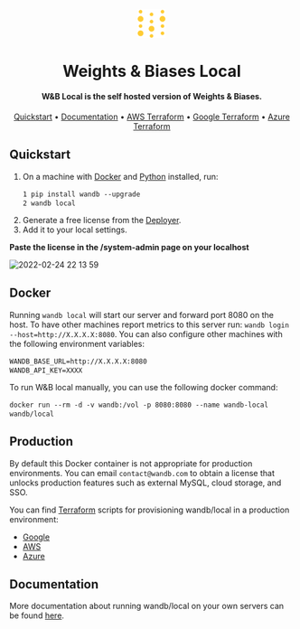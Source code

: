 <p align="center">
  <img src=".github/wb-logo.png" width="50" alt="Weights & Biases"/>
</p>

<h1 align="center">Weights & Biases Local</h1>
<h4 align="center">W&B Local is the self hosted version of Weights &amp; Biases.</h4>

<p align="center">
  <a href="#Quickstart">Quickstart</a> •
  <a href="https://docs.wandb.ai/guides/self-hosted">Documentation</a> •
  <a href="https://github.com/wandb/terraform-aws-wandb">AWS Terraform</a> •
  <a href="https://github.com/wandb/terraform-google-wandb">Google Terraform</a> •
  <a href="https://github.com/wandb/local/tree/main/terraform/azure">Azure Terraform</a>
</p>

## Quickstart

1. On a machine with [Docker](https://docker.com) and [Python](https://www.python.org/) installed, run:
    ```
    1 pip install wandb --upgrade
    2 wandb local
    ```
2. Generate a free license from the [Deployer](https://deploy.wandb.ai/).
3. Add it to your local settings.

  **Paste the license in the /system-admin page on your localhost**
  
  ![2022-02-24 22 13 59](https://user-images.githubusercontent.com/25806817/166265834-6a9d1be8-2af5-4c63-872e-8e5b3e4082aa.gif)


## Docker

Running `wandb local` will start our server and forward port 8080 on the host.
To have other machines report metrics to this server run: `wandb login
--host=http://X.X.X.X:8080`.  You can also configure other machines with the
following environment variables:

```
WANDB_BASE_URL=http://X.X.X.X:8080
WANDB_API_KEY=XXXX
```

To run W&amp;B local manually, you can use the following docker command:

```
docker run --rm -d -v wandb:/vol -p 8080:8080 --name wandb-local wandb/local
```

## Production

By default this Docker container is not appropriate for production environments.
You can email `contact@wandb.com` to obtain a license that unlocks production
features such as external MySQL, cloud storage, and SSO. 

You can find [Terraform](https://www.terraform.io/) scripts for provisioning
wandb/local in a production environment:

 - [Google](https://github.com/wandb/terraform-google-wandb)
 - [AWS](https://github.com/wandb/terraform-aws-wandb)
 - [Azure](https://github.com/wandb/local/tree/main/terraform/azure)

## Documentation

More documentation about running wandb/local on your own servers can be found
[here](https://docs.wandb.com/self-hosted/local).
